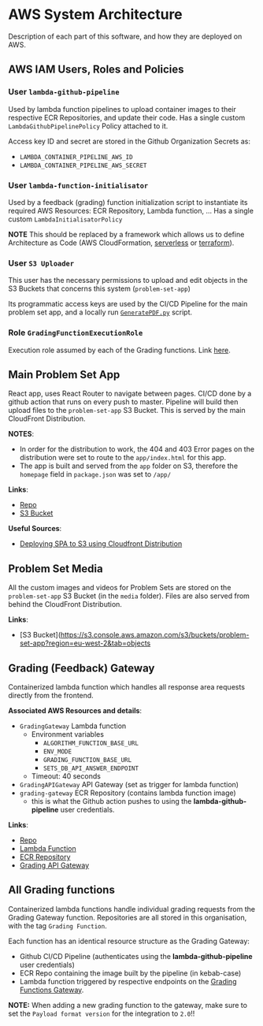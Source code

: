# AWS System Architecture

Description of each part of this software, and how they are deployed on AWS.

## AWS IAM Users, Roles and Policies

### User `lambda-github-pipeline`

Used by lambda function pipelines to upload container images to their respective ECR Repositories, and update their code. Has a single custom `LambdaGithubPipelinePolicy` Policy attached to it.

Access key ID and secret are stored in the Github Organization Secrets as:

- `LAMBDA_CONTAINER_PIPELINE_AWS_ID`
- `LAMBDA_CONTAINER_PIPELINE_AWS_SECRET`

### User `lambda-function-initialisator`

Used by a feedback (grading) function initialization script to instantiate its required AWS Resources: ECR Repository, Lambda function, ... Has a single custom `LambdaInitialisatorPolicy`

**NOTE** This should be replaced by a framework which allows us to define Architecture as Code (AWS CloudFormation, [serverless](https://www.serverless.com/) or [terraform](https://www.terraform.io/)).

### User `S3 Uploader`

This user has the necessary permissions to upload and edit objects in the S3 Buckets that concerns this system (`problem-set-app`)

Its programmatic access keys are used by the CI/CD Pipeline for the main problem set app, and a locally run [`GeneratePDF.py`](https://github.com/lambda-feedback/GeneratePDF) script.

### Role `GradingFunctionExecutionRole`

Execution role assumed by each of the Grading functions. Link [here](https://console.aws.amazon.com/iam/home#/roles/GradingFunctionExecutionRole).

## Main Problem Set App

React app, uses React Router to navigate between pages. CI/CD done by a github action that runs on every push to master. Pipeline will build then upload files to the `problem-set-app` S3 Bucket. This is served by the main CloudFront Distribution.

**NOTES**:

- In order for the distribution to work, the 404 and 403 Error pages on the distribution were set to route to the `app/index.html` for this app.
- The app is built and served from the `app` folder on S3, therefore the `homepage` field in `package.json` was set to `/app/`

**Links**:

- [Repo](https://github.com/lambda-feedback/problem-set-app)
- [S3 Bucket](https://s3.console.aws.amazon.com/s3/buckets/problem-set-app?region=eu-west-2&tab=objects)

**Useful Sources**:

- [Deploying SPA to S3 using Cloudfront Distribution](https://gist.github.com/bradwestfall/b5b0e450015dbc9b4e56e5f398df48ff)

## Problem Set Media

All the custom images and videos for Problem Sets are stored on the `problem-set-app` S3 Bucket (in the `media` folder). Files are also served from behind the CloudFront Distribution.

**Links**:

- [S3 Bucket](https://s3.console.aws.amazon.com/s3/buckets/problem-set-app?region=eu-west-2&tab=objects

## Grading (Feedback) Gateway

Containerized lambda function which handles all response area requests directly from the frontend.

**Associated AWS Resources and details**:

- `GradingGateway` Lambda function
  - Environment variables
    - `ALGORITHM_FUNCTION_BASE_URL`
    - `ENV_MODE`
    - `GRADING_FUNCTION_BASE_URL`
    - `SETS_DB_API_ANSWER_ENDPOINT`
  - Timeout: 40 seconds
- `GradingAPIGateway` API Gateway (set as trigger for lambda function)
- `grading-gateway` ECR Repository (contains lambda function image)
  - this is what the Github action pushes to using the **lambda-github-pipeline** user credentials.

**Links**:

- [Repo](https://github.com/lambda-feedback/GradingGateway)
- [Lambda Function](https://eu-west-2.console.aws.amazon.com/lambda/home?region=eu-west-2#/functions/GradingGateway)
- [ECR Repository](https://eu-west-2.console.aws.amazon.com/ecr/repositories/private/172805473475/grading-gateway?region=eu-west-2)
- [Grading API Gateway](https://eu-west-2.console.aws.amazon.com/apigateway/main/api-detail?api=x9j1uaivx1&region=eu-west-2)

## All Grading functions

Containerized lambda functions handle individual grading requests from the Grading Gateway function. Repositories are all stored in this organisation, with the tag `Grading Function`.

Each function has an identical resource structure as the Grading Gateway:

- Github CI/CD Pipeline (authenticates using the **lambda-github-pipeline** user credentials)
- ECR Repo containing the image built by the pipeline (in kebab-case)
- Lambda function triggered by respective endpoints on the [Grading Functions Gateway](https://eu-west-2.console.aws.amazon.com/apigateway/main/api-detail?api=huwy6j485d&integration=o2mvbao&region=eu-west-2&routes=acde4ib).

**NOTE:** When adding a new grading function to the gateway, make sure to set the `Payload format version` for the integration to `2.0`!!
